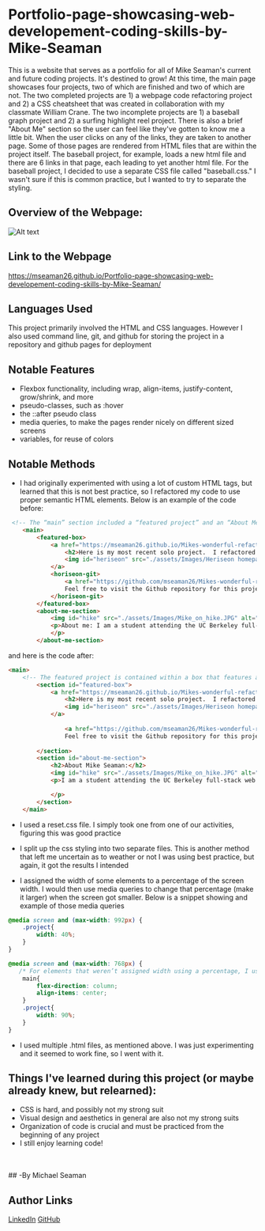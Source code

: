 # Portfolio-page-showcasing-web-developement-coding-skills-by-Mike-Seaman
This is a website that serves as a portfolio for all of Mike Seaman's current and future coding projects.  It's destined to grow! At this time, the main page showcases four projects, two of which are finished and two of which are not.  The two completed projects are 1) a webpage code refactoring project and 2) a CSS cheatsheet that was created in collaboration with my classmate William Crane.  The two incomplete projects are 1) a baseball graph project and 2) a surfing highlight reel project. There is also a brief "About Me" section so the user can feel like they've gotten to know me a little bit. When the user clicks on any of the links, they are taken to another page.  Some of those pages are rendered from HTML files that are within the project itself.  The baseball project, for example, loads a new html file and there are 6 links in that page, each leading to yet another html file.  For the baseball project, I decided to use a separate CSS file called "baseball.css."  I wasn't sure if this is common practice, but I wanted to try to separate the styling.  

## Overview of the Webpage:
<img src="./assets/images/portfolio screenshot.png" alt="Alt text" title="Optional title" style="max-width: 300px">

## Link to the Webpage
https://mseaman26.github.io/Portfolio-page-showcasing-web-developement-coding-skills-by-Mike-Seaman/

## Languages Used
This project primarily involved the HTML and CSS languages. However I also used command line, git, and github for storing the project in a repository and github pages for deployment

## Notable Features
- Flexbox functionality, including wrap, align-items, justify-content, grow/shrink, and more
- pseudo-classes, such as :hover
- the ::after pseudo class
- media queries, to make the pages render nicely on different sized screens
- variables, for reuse of colors

## Notable Methods
- I had originally experimented with using a lot of custom HTML tags, but learned that this is not best practice, so I refactored my code to use proper semantic HTML elements.  Below is an example of the code before:


```html
 <!-- The “main” section included a “featured project” and an “About Me” section.  Using semantic tags to make it easier for me to differentiate items -->
    <main>
        <featured-box>
            <a href="https://mseaman26.github.io/Mikes-wonderful-refactoring-of-the-Horiseon-Webpage/" target="_blank" >
                <h2>Here is my most recent solo project.  I refactored some code for a website called Heriseon.  The code is in deployed on Github Pages! Click anywhere in this box to visit!</h2>
                <img id="heriseon" src="./assets/Images/Heriseon homepage.png" alt="thumbnail of the Horiseon website">
            </a>
            <horiseon-git>
                <a href="https://github.com/mseaman26/Mikes-wonderful-refactoring-of-the-Horiseon-Webpage" target="_blank" id="feature-git">
                Feel free to visit the Github repository for this projecty by clicking here!</a>
            </horiseon-git>
        </featured-box>
        <about-me-section>
            <img id="hike" src="./assets/Images/Mike_on_hike.JPG" alt="Mike on a hike">
            <p>About me: I am a student attending the UC Berkeley full-stack web development bootcamp.  I have had an interest in coding for some time, but have never taken serious action to learn the skill…until NOW!  I enjoy surfing, hiking, baseball, and classical piano.  
            </p>
        </about-me-section>
```
and here is the code after:


```html
<main>
    <!-- The featured project is contained within a box that features a clickable image that links to the deployed project as well as a clickable box that links to the githup repo -->
        <section id="featured-box">
            <a href="https://mseaman26.github.io/Mikes-wonderful-refactoring-of-the-Horiseon-Webpage/" target="_blank" >
                <h2>Here is my most recent solo project.  I refactored some code for a website called Heriseon.  The code in deployed on Github Pages! Click anywhere in this box to visit!</h2>
                <img id="heriseon" src="./assets/Images/Heriseon homepage.png" alt="A thumbnail image of the Horiseon website">
            </a>
            
                <a href="https://github.com/mseaman26/Mikes-wonderful-refactoring-of-the-Horiseon-Webpage" target="_blank" id="feature-git">
                Feel free to visit the Github repository for this project by clicking here!</a>
            
        </section>
        <section id="about-me-section">
            <h2>About Mike Seaman:</h2>
            <img id="hike" src="./assets/Images/Mike_on_hike.JPG" alt="Mike on a hike">
            <p>I am a student attending the UC Berkeley full-stack web development bootcamp.  I have had an interest in coding for some time, but have never taken serious action to learn the skill…until NOW!  I enjoy surfing, hiking, baseball, and classical piano. I'm eager to learn more and practice more so that I can make great projects with ease!  

            </p>
        </section>
    </main>
```

- I used a reset.css file.  I simply took one from one of our activities, figuring this was good practice

- I split up the css styling into two separate files.  This is another method that left me uncertain as to weather or not I was using best practice, but again, it got the results I intended

- I assigned the width of some elements to a percentage of the screen width.  I would then use  media queries to change that percentage (make it larger) when the screen got smaller. Below is a snippet showing and example of those media queries

```css
@media screen and (max-width: 992px) {
    .project{
        width: 40%;
    }
}

@media screen and (max-width: 768px) {
   /* For elements that weren’t assigned width using a percentage, I used this method to make them fit nicely on a phone screen */
    main{
        flex-direction: column;
        align-items: center;
    }
    .project{
        width: 90%;
    }
}
```

- I used multiple .html files, as mentioned above.  I was just experimenting and it seemed to work fine, so I went with it.

## Things I've learned during this project (or maybe already knew, but relearned):
- CSS is hard, and possibly not my strong suit
- Visual design and aesthetics in general are also not my strong suits
- Organization of code is crucial and must be practiced from the beginning of any project
- I still enjoy learning code!
<br>
<br>
## -By Michael Seaman

## Author Links
[LinkedIn](https://www.linkedin.com/in/michael-seaman-120a59250/)
[GitHub](https://github.com/mseaman26)


